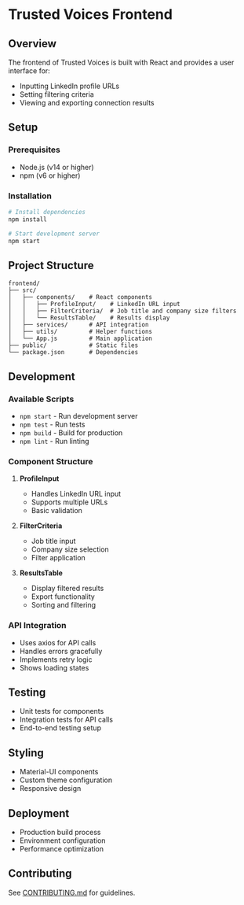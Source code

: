 # Trusted Voices Frontend

## Overview
The frontend of Trusted Voices is built with React and provides a user interface for:
- Inputting LinkedIn profile URLs
- Setting filtering criteria
- Viewing and exporting connection results

## Setup

### Prerequisites
- Node.js (v14 or higher)
- npm (v6 or higher)

### Installation
```bash
# Install dependencies
npm install

# Start development server
npm start
```

## Project Structure
```
frontend/
├── src/
│   ├── components/    # React components
│   │   ├── ProfileInput/    # LinkedIn URL input
│   │   ├── FilterCriteria/  # Job title and company size filters
│   │   └── ResultsTable/    # Results display
│   ├── services/      # API integration
│   ├── utils/         # Helper functions
│   └── App.js         # Main application
├── public/            # Static files
└── package.json       # Dependencies
```

## Development

### Available Scripts
- `npm start` - Run development server
- `npm test` - Run tests
- `npm build` - Build for production
- `npm lint` - Run linting

### Component Structure
1. **ProfileInput**
   - Handles LinkedIn URL input
   - Supports multiple URLs
   - Basic validation

2. **FilterCriteria**
   - Job title input
   - Company size selection
   - Filter application

3. **ResultsTable**
   - Display filtered results
   - Export functionality
   - Sorting and filtering

### API Integration
- Uses axios for API calls
- Handles errors gracefully
- Implements retry logic
- Shows loading states

## Testing
- Unit tests for components
- Integration tests for API calls
- End-to-end testing setup

## Styling
- Material-UI components
- Custom theme configuration
- Responsive design

## Deployment
- Production build process
- Environment configuration
- Performance optimization

## Contributing
See [CONTRIBUTING.md](../CONTRIBUTING.md) for guidelines. 